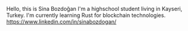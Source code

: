 Hello, this is Sina Bozdoğan
I'm a highschool student living in Kayseri, Turkey.
I'm currently learning Rust for blockchain technologies.
https://www.linkedin.com/in/sinabozdogan/
<!---
bozdogansina/bozdogansina is a ✨ special ✨ repository because its `README.md` (this file) appears on your GitHub profile.
You can click the Preview link to take a look at your changes.
--->
